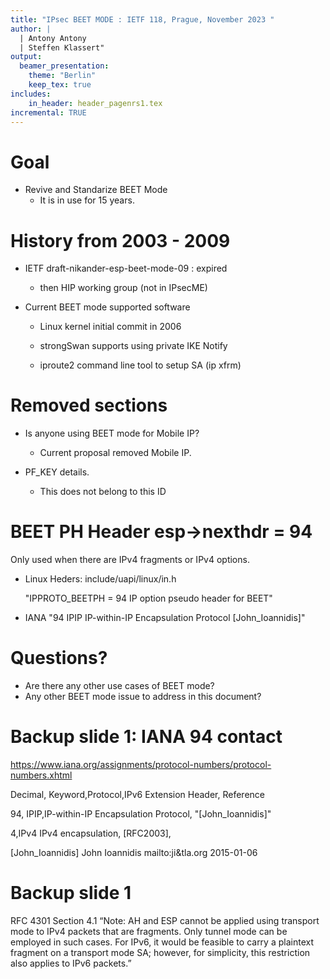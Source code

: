 ```yaml
---
title: "IPsec BEET MODE : IETF 118, Prague, November 2023 "
author: | 
  | Antony Antony
  | Steffen Klassert"
output:
  beamer_presentation:
    theme: "Berlin"
    keep_tex: true
includes:
    in_header: header_pagenrs1.tex
incremental: TRUE
---
```


# Goal
* Revive  and Standarize BEET Mode
    * It is in use for 15 years.

# History from 2003 - 2009

* IETF draft-nikander-esp-beet-mode-09 : expired
   * then HIP working group (not in IPsecME)

* Current BEET mode supported software
    * Linux kernel initial commit in 2006

    * strongSwan supports using private IKE Notify

    * iproute2 command line tool to setup SA (ip xfrm)

# Removed sections
* Is anyone using BEET mode for Mobile IP?
    * Current proposal removed Mobile IP.

* PF_KEY details.
    * This does not belong to this ID


# BEET PH Header esp\-\>nexthdr \= 94

Only used when there are IPv4 fragments or IPv4 options.

* Linux Heders: include/uapi/linux/in.h

    "IPPROTO_BEETPH = 94 IP option pseudo header for BEET"

* IANA
    "94 	IPIP 	IP-within-IP Encapsulation Protocol	[John_Ioannidis]"


# Questions?

* Are there any other use cases of BEET mode?
* Any other BEET mode issue to address in this document?

# Backup slide 1: IANA 94 contact

https://www.iana.org/assignments/protocol-numbers/protocol-numbers.xhtml

Decimal, Keyword,Protocol,IPv6 Extension Header, Reference

94, IPIP,IP-within-IP Encapsulation Protocol, "[John_Ioannidis]"

4,IPv4	IPv4 encapsulation,	[RFC2003],

[John_Ioannidis] 	John Ioannidis 	mailto:ji&tla.org 	2015-01-06

# Backup slide 1

RFC 4301 Section 4.1
“Note: AH and ESP cannot be applied using transport mode
to IPv4 packets that are fragments.  Only tunnel mode can be
employed in such cases.  For IPv6, it would be feasible to
carry a plaintext fragment on a transport mode SA; however,
for simplicity, this restriction also applies to IPv6 packets.”
